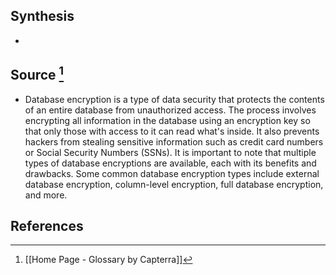 ## Synthesis
- 
## Source [^1]
- Database encryption is a type of data security that protects the contents of an entire database from unauthorized access. The process involves encrypting all information in the database using an encryption key so that only those with access to it can read what's inside. It also prevents hackers from stealing sensitive information such as credit card numbers or Social Security Numbers (SSNs). It is important to note that multiple types of database encryptions are available, each with its benefits and drawbacks. Some common database encryption types include external database encryption, column-level encryption, full database encryption, and more.
## References

[^1]: [[Home Page - Glossary by Capterra]]